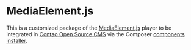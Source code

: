 MediaElement.js
===============

This is a customized package of the [MediaElement.js][1] player to be integrated
in [Contao Open Source CMS][2] via the Composer [components installer][3].


[1]: http://mediaelementjs.com
[2]: https://contao.org
[3]: http://robloach.github.io/component-installer/
